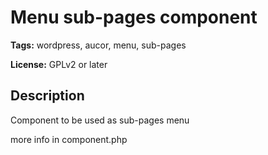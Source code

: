 # Menu sub-pages component

**Tags:** wordpress, aucor, menu, sub-pages

**License:** GPLv2 or later

## Description

Component to be used as sub-pages menu

more info in component.php
